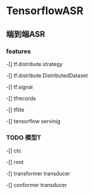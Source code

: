 # TensorflowASR
## 端到端ASR
### features

-[] tf.distribute.strategy

-[] tf.distribute.DistributedDataset

-[] tf.signal 

-[] tfrecords 

-[] tflite

-[] tensorflow servinig

### TODO 模型T

-[] ctc

-[] rnnt

-[] transformer transducer

-[] conformer transducer

